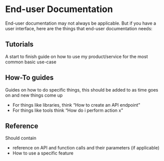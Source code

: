 End-user Documentation
======================

End-user documentation may not always be applicable. But if you have a user interface, here are the things that end-user documentation needs:

## Tutorials

A start to finish guide on how to use my product/service for the most common basic use-case

## How-To guides

Guides on how to do specific things, this should be added to as time goes on and new things come up
 * For things like libraries, think “How to create an API endpoint”
 * For things like tools think “How do i perform action x"

## Reference

Should contain 
 * reference on API and function calls and their parameters (if applicable)
 * How to use a specific feature
